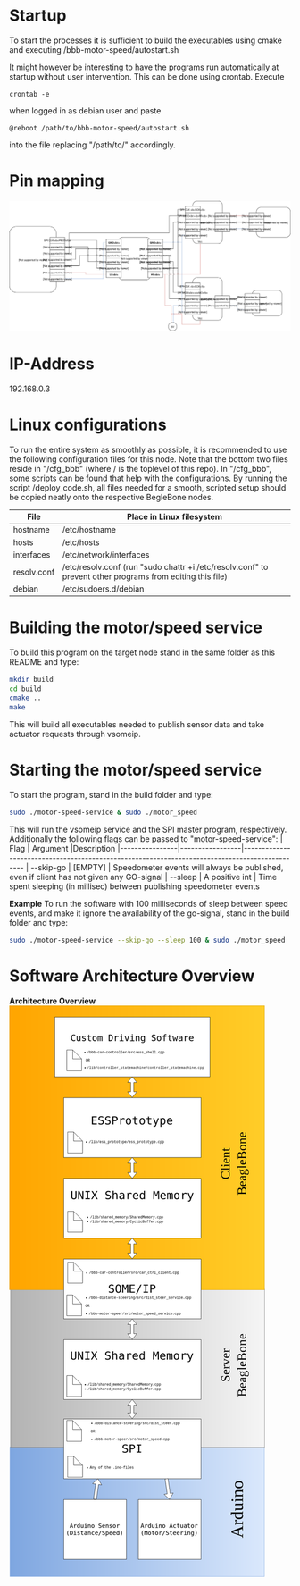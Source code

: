 # Startup

To start the processes it is sufficient to build the executables using cmake and executing /bbb-motor-speed/autostart.sh

It might however be interesting to have the programs run automatically at startup without user intervention. This can be done using crontab. Execute 
```
crontab -e
```
when logged in as debian user and paste 
```
@reboot /path/to/bbb-motor-speed/autostart.sh
```
into the file replacing "/path/to/" accordingly.

# Pin mapping
![Pin mapping](https://raw.githubusercontent.com/fhyy/MF2063-ESS-NW-CAR/master/resources/diagrams/motor-speed-node.svg?sanitize=true)

# IP-Address

192.168.0.3


# Linux configurations

To run the entire system as smoothly as possible, it is recommended to use the following configuration files for this node.
Note that the bottom two files reside in "/cfg_bbb" (where / is the toplevel of this repo). In "/cfg_bbb", some
scripts can be found that help with the configurations. By running the script /deploy_code.sh, all files needed
for a smooth, scripted setup should be copied neatly onto the respective BegleBone nodes.

| File          | Place in Linux filesystem
|---------------|---------------------------------------------------------------------------------------------------------
| hostname      | /etc/hostname
| hosts         | /etc/hosts
| interfaces    | /etc/network/interfaces
| resolv.conf   | /etc/resolv.conf (run "sudo chattr +i /etc/resolv.conf" to prevent other programs from editing this file)
| debian        | /etc/sudoers.d/debian

# Building the motor/speed service

To build this program on the target node stand in the same folder as this README and type:
```bash
mkdir build
cd build
cmake ..
make
```

This will build all executables needed to publish sensor data and take actuator requests through vsomeip.

# Starting the motor/speed service
To start the program, stand in the build folder and type:
```bash
sudo ./motor-speed-service & sudo ./motor_speed
```

This will run the vsomeip service and the SPI master program, respectively.
Additionally the following flags can be passed to "motor-speed-service":
| Flag           | Argument        |Description
|----------------|-----------------|-----------------------------------------------------------------------------------------------
| --skip-go      | [EMPTY]         | Speedometer events will always be published, even if client has not given any GO-signal
| --sleep        | A positive int  | Time spent sleeping (in millisec) between publishing speedometer events

**Example**
To run the software with 100 milliseconds of sleep between speed events, and
make it ignore the availability of the go-signal, stand in the build folder and type:
```bash
sudo ./motor-speed-service --skip-go --sleep 100 & sudo ./motor_speed
```

# Software Architecture Overview
**Architecture Overview**  
![Architecture Overview](../figures/software_architecture_bbb_files.png)

